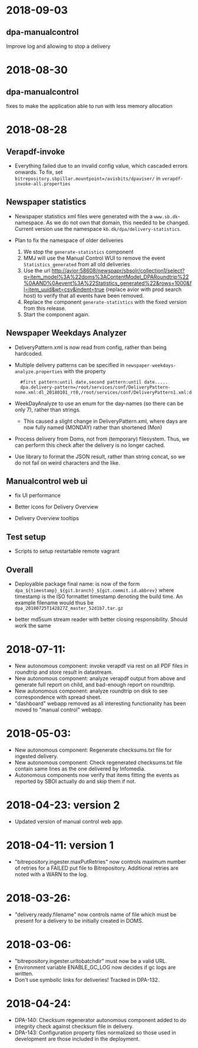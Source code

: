 
2018-09-03
=============

dpa-manualcontrol
--------------
Improve log and allowing to stop a delivery


2018-08-30
=============

dpa-manualcontrol
--------------
fixes to make the application able to run with less memory allocation


2018-08-28
=============

Verapdf-invoke
--------------
* Everything failed due to an invalid config value, which cascaded errors onwards. To fix, set `bitrepository.sbpillar.mountpoint=/avisbits/dpaviser/` in `verapdf-invoke-all.properties` 


Newspaper statistics
--------------------
* Newspaper statistics xml files were generated with the a `www.sb.dk`-namespace. As we do not own that domain, this needed to be changed.
  Current version use the namespace `kb.dk/dpa/delivery-statistics`.
  
* Plan to fix the namespace of older deliveries
    1. We stop the `generate-statistics` component
    2. MMJ will use the Manual Control WUI to remove the event `Statistics_generated` from all old deliveries
    3. Use the url <http://avior:58608/newspapr/sbsolr/collection1/select?q=item_model%3A%22doms%3AContentModel_DPARoundtrip%22%0AAND%0Aevent%3A%22Statistics_generated%22&rows=1000&fl=item_uuid&wt=csv&indent=true> (replace avior with prod search host) to verify that all events have been removed.
    3. Replace the component `generate-statistics` with the fixed version from this release.
    4. Start the component again.
  

Newspaper Weekdays Analyzer
----------------------------

* DeliveryPattern.xml is now read from config, rather than being hardcoded.

* Multiple delivery patterns can be specified in `newspaper-weekdays-analyze.properties` with the property

        #first pattern:until date,second pattern:until date.....
        dpa.delivery-pattern=/root/services/conf/DeliveryPattern-none.xml:dl_20180101_rt0,/root/services/conf/DeliveryPattern1.xml:dl_20180922_rt0,/root/services/conf/DeliveryPattern2.xml

* WeekDayAnalyze to use an enum for the day-names (so there can be only 7), rather than strings.
    * This caused a slight change in DeliveryPattern.xml, where days are now fully named (MONDAY) rather than shortened (Mon)

* Process delivery from Doms, not from (temporary) filesystem. Thus, we can perform this check after the delivery is no longer cached.

* Use library to format the JSON result, rather than string concat, so we do not fail on weird characters and the like.


Manualcontrol web ui
--------------------

* fix UI performance

* Better icons for Delivery Overview

* Delivery Overview tooltips

Test setup
-----------

* Scripts to setup restartable remote vagrant 


Overall
--------
* Deployalble package final name: is now of the form `dpa_${timestamp}_${git.branch}_${git.commit.id.abbrev}` where timestamp is the ISO formattet timestamp denoting the build time. An example filename would thus be `dpa_20180725T142827Z_master_52d1b7.tar.gz`

* better md5sum stream reader with better closing responsibility. Should work the same


2018-07-11:
==========

* New autonomous component: invoke verapdf via rest on all PDF files in roundtrip and store result in datastream.
* New autonomous component: analyze verapdf output from above and generate full report on child, and bad-enough report on roundtrip.
* New autonomous component: analyze roundtrip on disk to see correspondence with spread sheet.
* "dashboard" webapp removed as all interesting functionality has been moved to "manual control" webapp.

2018-05-03:
===========

* New autonomous component: Regenerate checksums.txt file for ingested delivery.
* New autonomous component: Check regenerated checksums.txt file contain same lines as the one delivered by Infomedia.
* Autonomous components now verify that items fitting the events as reported by SBOI actually do and skip them if not. 

2018-04-23:  version 2
======================

* Updated version of manual control web app.

2018-04-11:  version 1
======================

* "bitrepository.ingester.maxPutRetries" now controls maximum number of retries
   for a FAILED put file to Bitrepository.  Additional retries are noted with
   a WARN to the log.

2018-03-26:
===========

* "delivery.ready.filename" now controls name of file which must be
  present for a delivery to be initially created in DOMS.

2018-03-06:
===========

* "bitrepository.ingester.urltobatchdir" must now be a valid URL.
* Environment variable ENABLE_GC_LOG now decides if gc logs are written.
* Don't use symbolic links for deliveries!  Tracked in DPA-132.

2018-04-24:
==========

* DPA-140: Checksum regenerator autonomous component added to do integrity check against
checksum file in delivery.
* DPA-143: Configuration property files normalized so those used in development are those included in the deployment.

